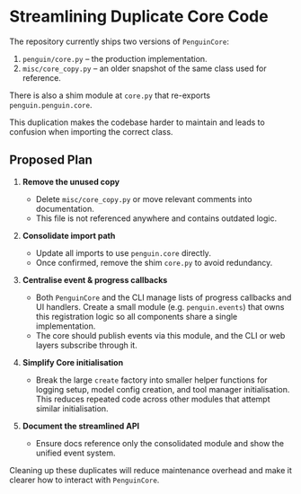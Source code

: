 # Streamlining Duplicate Core Code

The repository currently ships two versions of `PenguinCore`:

1. `penguin/core.py` – the production implementation.
2. `misc/core_copy.py` – an older snapshot of the same class used for reference.

There is also a shim module at `core.py` that re-exports `penguin.penguin.core`.

This duplication makes the codebase harder to maintain and leads to confusion when importing the correct class.

## Proposed Plan

1. **Remove the unused copy**
   - Delete `misc/core_copy.py` or move relevant comments into documentation.
   - This file is not referenced anywhere and contains outdated logic.

2. **Consolidate import path**
   - Update all imports to use `penguin.core` directly.
   - Once confirmed, remove the shim `core.py` to avoid redundancy.

3. **Centralise event & progress callbacks**
   - Both `PenguinCore` and the CLI manage lists of progress callbacks and UI handlers. Create a small module (e.g. `penguin.events`) that owns this registration logic so all components share a single implementation.
   - The core should publish events via this module, and the CLI or web layers subscribe through it.

4. **Simplify Core initialisation**
   - Break the large `create` factory into smaller helper functions for logging setup, model config creation, and tool manager initialisation. This reduces repeated code across other modules that attempt similar initialisation.

5. **Document the streamlined API**
   - Ensure docs reference only the consolidated module and show the unified event system.

Cleaning up these duplicates will reduce maintenance overhead and make it clearer how to interact with `PenguinCore`.
